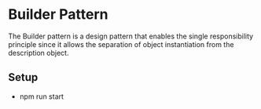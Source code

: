 # Builder Pattern

The Builder pattern is a design pattern that enables the single responsibility principle since it allows the separation of object instantiation from the description object.

## Setup
- npm run start

